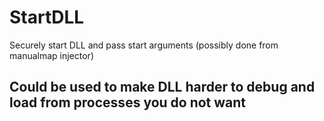 # StartDLL
Securely start DLL and pass start arguments (possibly done from manualmap injector)

## Could be used to make DLL harder to debug and load from processes you do not want
